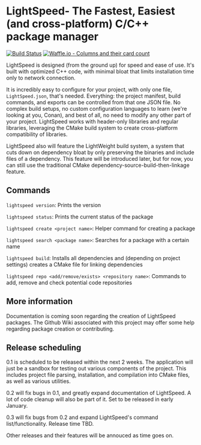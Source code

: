 # LightSpeed- The Fastest, Easiest (and cross-platform) C/C++ package manager
[![Build Status](https://travis-ci.org/JacksonCoder/lightspeed.svg?branch=master)](https://travis-ci.org/JacksonCoder/lightspeed)
[![Waffle.io - Columns and their card count](https://badge.waffle.io/JacksonCoder/lightspeed.svg?columns=To%20Do,In%20Progress,Done,Later%20Version)](https://waffle.io/JacksonCoder/lightspeed)

LightSpeed is designed (from the ground up) for speed and ease of use. It's built with optimized C++ code, with minimal bloat that limits installation time only to network connection.

It is incredibly easy to configure for your project, with only one file, `LightSpeed.json`, that's needed. Everything: the project manifest, build commands, and exports can be controlled from that one JSON file. No complex build setups, no custom configuration languages to learn (we're looking at you, Conan), and best of all, no need to modify any other part of your project. LightSpeed works with header-only libraries and regular libraries, leveraging the CMake build system to create cross-platform compatibility of libraries.

LightSpeed also will feature the LightWeight build system, a system that cuts down on dependency bloat by only preserving the binaries and include files of a dependency. This feature will be introduced later, but for now, you can still use the traditional CMake dependency-source-build-then-linkage feature.

## Commands

```lightspeed version```: Prints the version

```lightspeed status```: Prints the current status of the package

```lightspeed create <project name>```: Helper command for creating a package

```lightspeed search <package name>```: Searches for a package with a certain name

```lightspeed build```: Installs all dependencies and (depending on project settings) creates a CMake file for linking dependencies

```lightspeed repo <add/remove/exists> <repository name>```: Commands to add, remove and check potential code repositories


## More information

Documentation is coming soon regarding the creation of LightSpeed packages. The Github Wiki associated with this project may offer some help regarding package creation or contributing.

## Release scheduling

0.1 is scheduled to be released within the next 2 weeks. The application will just be a sandbox for testing out various components of the project. This includes project file parsing, installation, and compilation into CMake files, as well as various utilities.

0.2 will fix bugs in 0.1, and greatly expand documentation of LightSpeed. A lot of code cleanup will also be part of it. Set to be released in early January.

0.3 will fix bugs from 0.2 and expand LightSpeed's command list/functionality. Release time TBD.

Other releases and their features will be annouced as time goes on.
